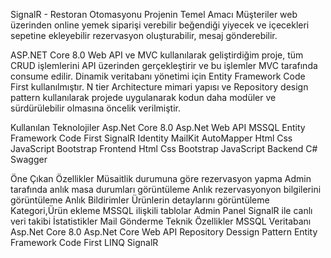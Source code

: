 SignalR - Restoran Otomasyonu
Projenin Temel Amacı
Müşteriler web üzerinden online yemek siparişi verebilir beğendiği yiyecek ve içecekleri sepetine ekleyebilir rezervasyon oluşturabilir, mesaj gönderebilir.

ASP.NET Core 8.0 Web API ve MVC kullanılarak geliştirdiğim proje, tüm CRUD işlemlerini API üzerinden gerçekleştirir ve bu işlemler MVC tarafında consume edilir. Dinamik veritabanı yönetimi için Entity Framework Code First kullanılmıştır. N tier Architecture mimari yapısı ve Repository design pattern kullanılarak projede uygulanarak kodun daha modüler ve sürdürülebilir olmasına öncelik verilmiştir.

Kullanılan Teknolojiler
Asp.Net Core 8.0
Asp.Net Web API
MSSQL
Entity Framework Code First
SignalR
Identity
MailKit
AutoMapper
Html
Css
JavaScript
Bootstrap
Frontend
Html
Css
Bootstrap
JavaScript
Backend
C#
Swagger


Öne Çıkan Özellikler
Müsaitlik durumuna göre rezervasyon yapma
Admin tarafında anlık masa durumları görüntüleme
Anlık rezervasyonyon bilgilerini görüntüleme
Anlık Bildirimler
Ürünlerin detaylarını görüntüleme
Kategori,Ürün ekleme
MSSQL ilişkili tablolar
Admin Panel
SignalR ile canlı veri takibi
İstatistikler
Mail Gönderme
Teknik Özellikler
MSSQL Veritabanı
Asp.Net Core 8.0
Asp.Net Core Web API
Repository Dessign Pattern
Entity Framework Code First LINQ
SignalR
